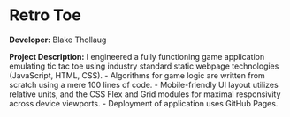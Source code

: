 # Retro Toe

**Developer:** Blake Thollaug

**Project Description:** I engineered a fully functioning game application emulating tic tac toe using industry standard static webpage technologies (JavaScript, HTML, CSS).
    - Algorithms for game logic are written from scratch using a mere 100 lines of code.
    - Mobile-friendly UI layout utilizes relative units, and the CSS Flex and Grid modules for maximal responsivity across device viewports.
    - Deployment of application uses GitHub Pages.
